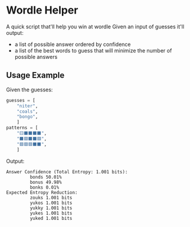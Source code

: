 # Wordle Helper
A quick script that'll help you win at wordle
Given an input of guesses it'll output:
* a list of possible answer ordered by confidence
* a list of the best words to guess that will minimize the number of possible answers
## Usage Example
Given the guesses:
```python
guesses = [
    "niter",
    "coals",
    "bongo",
    ]
patterns = [
    "🟨⬛⬛⬛⬛",
    "⬛🟩⬛⬛🟩",
    "🟩🟩🟩⬛⬛",
    ]

```
Output:
```
Answer Confidence (Total Entropy: 1.001 bits):
         bonds 50.01%
         bonus 49.98%
         bonks 0.01%
Expected Entropy Reduction:
         zouks 1.001 bits
         yukos 1.001 bits
         yukky 1.001 bits
         yukes 1.001 bits
         yuked 1.001 bits
```
